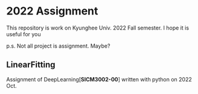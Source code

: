 ﻿# 2022 Assignment
This repository is work on Kyunghee Univ. 2022 Fall semester.
I hope it is useful for you

p.s. Not all project is assignment. Maybe?

## LinearFitting
Assignment of DeepLearning[**SICM3002-00**]
written with python on 2022 Oct.


